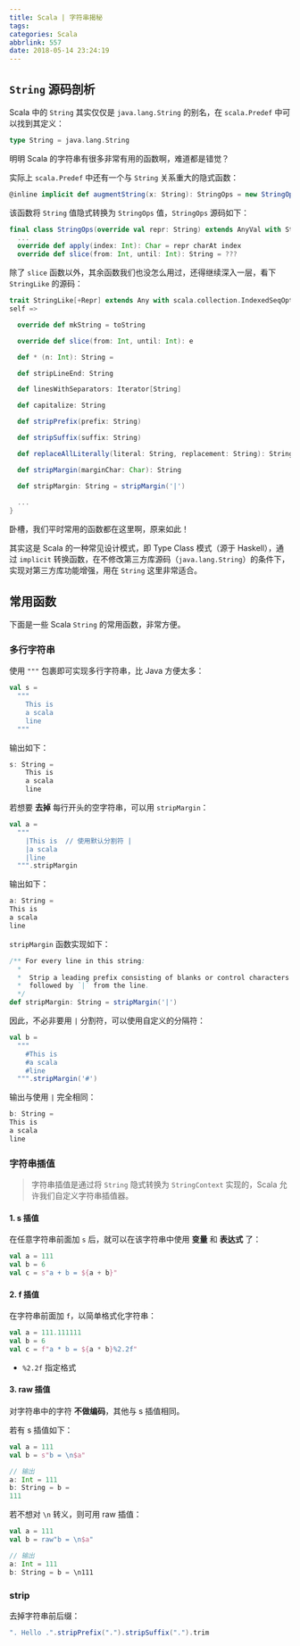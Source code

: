 ```yaml
---
title: Scala | 字符串揭秘
tags:
categories: Scala
abbrlink: 557
date: 2018-05-14 23:24:19
---
```


## `String` 源码剖析

Scala 中的 `String` 其实仅仅是 `java.lang.String` 的别名，在 `scala.Predef` 中可以找到其定义：

```Scala
type String = java.lang.String
```

明明 Scala 的字符串有很多非常有用的函数啊，难道都是错觉？

<!-- more -->

实际上 `scala.Predef` 中还有一个与 `String` 关系重大的隐式函数：

```Scala
@inline implicit def augmentString(x: String): StringOps = new StringOps(x)
```

该函数将 `String` 值隐式转换为 `StringOps` 值，`StringOps` 源码如下：

```Scala
final class StringOps(override val repr: String) extends AnyVal with StringLike[String] {
  ...
  override def apply(index: Int): Char = repr charAt index
  override def slice(from: Int, until: Int): String = ???
```

除了 `slice` 函数以外，其余函数我们也没怎么用过，还得继续深入一层，看下 `StringLike` 的源码：

```Scala
trait StringLike[+Repr] extends Any with scala.collection.IndexedSeqOptimized[Char, Repr] with Ordered[String] {
self =>

  override def mkString = toString

  override def slice(from: Int, until: Int): e

  def * (n: Int): String = 

  def stripLineEnd: String

  def linesWithSeparators: Iterator[String]

  def capitalize: String

  def stripPrefix(prefix: String)

  def stripSuffix(suffix: String)

  def replaceAllLiterally(literal: String, replacement: String): String

  def stripMargin(marginChar: Char): String

  def stripMargin: String = stripMargin('|')
  
  ...
}
```

卧槽，我们平时常用的函数都在这里啊，原来如此！

其实这是 Scala 的一种常见设计模式，即 Type Class 模式（源于 Haskell），通过 `implicit` 转换函数，在不修改第三方库源码（`java.lang.String`）的条件下，实现对第三方库功能增强，用在 `String` 这里非常适合。

## 常用函数

下面是一些 Scala `String` 的常用函数，非常方便。

### 多行字符串

使用 `"""` 包裹即可实现多行字符串，比 Java 方便太多：

```Scala
val s =
  """
    This is
    a scala
    line
  """
```

输出如下：

```Scala
s: String = 
    This is
    a scala
    line
```

若想要 **去掉** 每行开头的空字符串，可以用 `stripMargin`：

```Scala
val a =
  """
    |This is  // 使用默认分割符 |
    |a scala
    |line
  """.stripMargin
```

输出如下：

```Scala
a: String = 
This is
a scala
line
```

`stripMargin` 函数实现如下：

```Scala
/** For every line in this string:
  *
  *  Strip a leading prefix consisting of blanks or control characters
  *  followed by `|` from the line.
  */
def stripMargin: String = stripMargin('|')
```

因此，不必非要用 `|` 分割符，可以使用自定义的分隔符：

```Scala
val b =
  """
    #This is
    #a scala
    #line
  """.stripMargin('#')
```

输出与使用 `|` 完全相同：

```Scala
b: String = 
This is
a scala
line
```

### 字符串插值

>字符串插值是通过将 `String` 隐式转换为 `StringContext` 实现的，Scala 允许我们自定义字符串插值器。

#### 1. s 插值

在任意字符串前面加 `s` 后，就可以在该字符串中使用 **变量** 和 **表达式** 了：

```Scala
val a = 111
val b = 6
val c = s"a + b = ${a + b}"
```

#### 2. f 插值

在字符串前面加 `f`，以简单格式化字符串：

```Scala
val a = 111.111111
val b = 6
val c = f"a * b = ${a * b}%2.2f"
```

* `%2.2f` 指定格式

#### 3. raw 插值

对字符串中的字符 **不做编码**，其他与 s 插值相同。

若有 s 插值如下：

```Scala
val a = 111
val b = s"b = \n$a"

// 输出
a: Int = 111
b: String = b = 
111
```

若不想对 `\n` 转义，则可用 raw 插值：

```Scala
val a = 111
val b = raw"b = \n$a"

// 输出
a: Int = 111
b: String = b = \n111
```

### strip

去掉字符串前后缀：

```Scala
". Hello .".stripPrefix(".").stripSuffix(".").trim
```
